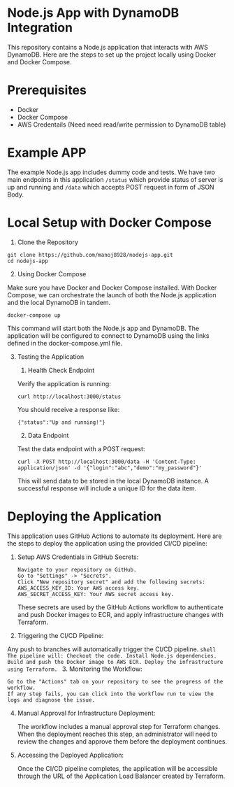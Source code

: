 # Node.js App with DynamoDB Integration
This repository contains a Node.js application that interacts with AWS DynamoDB. Here are the steps to set up the project locally using Docker and Docker Compose.

# Prerequisites
- Docker
- Docker Compose
- AWS Credentails (Need need read/write permission to DynamoDB table)

# Example APP
The example Node.js app includes dummy code and tests. We have two main endpoints in this application `/status` which provide status of server is up and running and `/data` which accepts POST request in form of JSON Body.

# Local Setup with Docker Compose

1. Clone the Repository

```shell
git clone https://github.com/manoj8928/nodejs-app.git
cd nodejs-app
```
2. Using Docker Compose

Make sure you have Docker and Docker Compose installed. With Docker Compose, we can orchestrate the launch of both the Node.js application and the local DynamoDB in tandem.

```shell
docker-compose up
```
This command will start both the Node.js app and DynamoDB. The application will be configured to connect to DynamoDB using the links defined in the docker-compose.yml file.

3. Testing the Application

    1. Health Check Endpoint

     Verify the application is running:   

    ```shell
    curl http://localhost:3000/status
    ```
    You should receive a response like:

    ```shell
    {"status":"Up and running!"}
    ```
    2. Data Endpoint

    Test the data endpoint with a POST request:

    ```shell
    curl -X POST http://localhost:3000/data -H 'Content-Type: application/json' -d '{"login":"abc","demo":"my_password"}'
    ```
    This will send data to be stored in the local DynamoDB instance. A successful response will include a unique ID for the data item.

# Deploying the Application

This application uses GitHub Actions to automate its deployment. Here are the steps to deploy the application using the provided CI/CD pipeline:

1. Setup AWS Credentials in GitHub Secrets:

    ```shell
    Navigate to your repository on GitHub.
    Go to "Settings" -> "Secrets".
    Click "New repository secret" and add the following secrets:
    AWS_ACCESS_KEY_ID: Your AWS access key.
    AWS_SECRET_ACCESS_KEY: Your AWS secret access key.
    ```
    These secrets are used by the GitHub Actions workflow to authenticate and push Docker images to ECR, and apply infrastructure changes with Terraform.

2. Triggering the CI/CD Pipeline:

Any push to branches will automatically trigger the CI/CD pipeline.
    ```shell
    The pipeline will:
        Checkout the code.
        Install Node.js dependencies.
        Build and push the Docker image to AWS ECR.
        Deploy the infrastructure using Terraform.
    ```
3. Monitoring the Workflow:

    Go to the "Actions" tab on your repository to see the progress of the workflow.
    If any step fails, you can click into the workflow run to view the logs and diagnose the issue.

4. Manual Approval for Infrastructure Deployment:

    The workflow includes a manual approval step for Terraform changes.
    When the deployment reaches this step, an administrator will need to review the changes and approve them before the deployment continues.

5. Accessing the Deployed Application:

    Once the CI/CD pipeline completes, the application will be accessible through the URL of the Application Load Balancer created by Terraform.